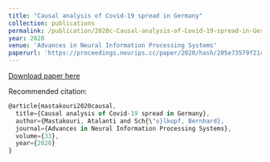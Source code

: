 ```yaml
---
title: "Causal analysis of Covid-19 spread in Germany"
collection: publications
permalink: /publication/2020c-Causal-analysis-of-Covid-19-spread-in-Germany
year: 2020
venue: 'Advances in Neural Information Processing Systems'
paperurl: 'https://proceedings.neurips.cc/paper/2020/hash/205e73579f21c2ed134dbd6ce7e4a1ea-Abstract.html'
---
```


[Download paper here](https://proceedings.neurips.cc/paper/2020/file/205e73579f21c2ed134dbd6ce7e4a1ea-Paper.pdf)

Recommended citation:
```Javascript
@article{mastakouri2020causal,
  title={Causal analysis of Covid-19 spread in Germany},
  author={Mastakouri, Atalanti and Sch{\"o}lkopf, Bernhard},
  journal={Advances in Neural Information Processing Systems},
  volume={33},
  year={2020}
}


```
